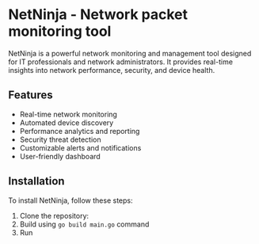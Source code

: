 # NetNinja - Network packet monitoring tool

NetNinja is a powerful network monitoring and management tool designed for IT professionals and network administrators. It provides real-time insights into network performance, security, and device health.

## Features

- Real-time network monitoring
- Automated device discovery
- Performance analytics and reporting
- Security threat detection
- Customizable alerts and notifications
- User-friendly dashboard

## Installation

To install NetNinja, follow these steps:

1. Clone the repository:
2. Build using `go build main.go` command
3. Run
